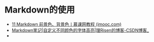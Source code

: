 # Markdown的使用

- [11 Markdown 前景色、背景色丨慕课网教程 (imooc.com)](https://www.imooc.com/wiki/markdownlesson/markdowncolor.html)
- [Markdown笔记|自定义不同颜色的字体高亮|理Risen的博客-CSDN博客_](https://blog.csdn.net/weixin_41765578/article/details/120443879)
- 

